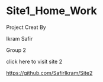 # Site1_Home_Work


Project Creat By

Ikram Safir

Group 2


click here to visit site 2

https://github.com/SafirIkram/Site2
